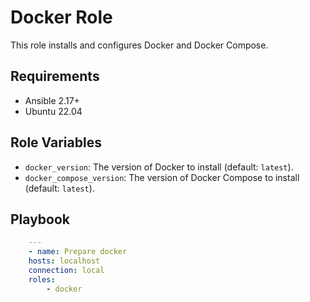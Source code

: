 
# Docker Role

This role installs and configures Docker and Docker Compose.

## Requirements

- Ansible 2.17+ 
- Ubuntu 22.04

## Role Variables

- `docker_version`: The version of Docker to install (default: `latest`).
- `docker_compose_version`: The version of Docker Compose to install (default: `latest`).

## Playbook

```yaml
    ---
    - name: Prepare docker
    hosts: localhost
    connection: local
    roles:
        - docker